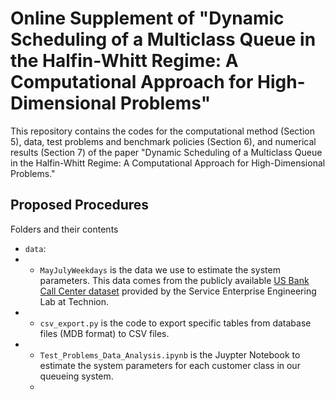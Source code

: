 # Online Supplement of "Dynamic Scheduling of a Multiclass Queue in the Halfin-Whitt Regime: A Computational Approach for High-Dimensional Problems"

This repository contains the codes for the computational method (Section 5), data, test problems and benchmark policies (Section 6), and numerical results (Section 7) of the paper "Dynamic Scheduling of a Multiclass Queue in the Halfin-Whitt Regime: A Computational Approach for High-Dimensional Problems."

## Proposed Procedures

Folders and their contents

* `data`:
* * `MayJulyWeekdays` is the data we use to estimate the system parameters. This data comes from the publicly available [US Bank Call Center dataset](https://see-center.iem.technion.ac.il/databases/USBank/) provided by the Service Enterprise Engineering Lab at Technion. 
* * `csv_export.py` is the code to export specific tables from database files (MDB format) to CSV files.
* * `Test_Problems_Data_Analysis.ipynb` is the Juypter Notebook to estimate the system parameters for each customer class in our queueing system.
  * 
